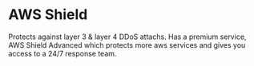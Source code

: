 # AWS Shield
Protects against layer 3 & layer 4 DDoS attachs. Has a premium service, AWS Shield Advanced which protects more aws services and gives you access to a 24/7 response team.